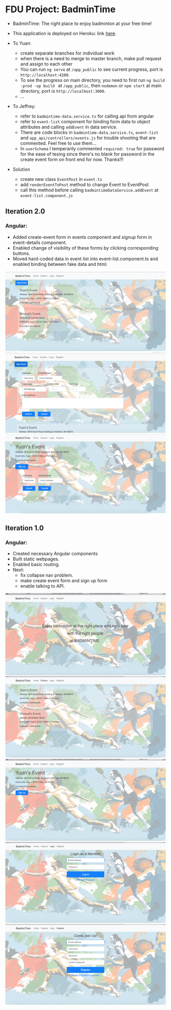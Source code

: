 # FDU Project: BadminTime

- BadminTime: The right place to enjoy badminton at your free time!
- This application is deployed on Heroku: link [here](https://fathomless-fortress-10633.herokuapp.com/).
- To Yuan:
   - create separate branches for individual work
   - when there is a need to merge to master branch, make pull request and assign to each other
   - You can run `ng serve` at `/app_public` to see current progress, port is
   `http://localhost:4200`.
   - To see the progress on main directory, you need to first run `ng build -prod -op build
` at `/app_public`, then `nodemon` or `npm start` at main directory, port is `http://localhost:3000`.
   - ...

 - To Jeffrey:
   - refer to ```badmintime-data.service.ts``` for calling api from angular
   - refer to ```event-list``` component for binding form data to object attributes and calling ```addEvent``` in data service.
   - There are code blocks in ```badmintime-data.service.ts```, ```event-list``` and ```app_api/controllers/events.js``` for trouble shooting that are commented. Feel free to use them...
   - In ```userSchema``` I temperarily commented ```required: true``` for password for the ease of tesing since there's no blank for password in the create event form on front end for now.
   Thanks!!!
 
 - Solution  
   - create new class `EventPost` in `event.ts`
   - add `renderEventToPost` method to change Event to EventPost
   - call this method before calling `badmintimeDataService.addEvent` at `event-list.component.js`

## Iteration 2.0
### Angular:
* Added create-event form in events component and signup form in event-details component.
* Enabled change of visibility of these forms by clicking corresponding buttons.
* Moved hard-coded data in event list into event-list.component.ts and enabled binding between fake data and html.

![iter2](/app_log_images/iter2-neweventbtn.png)
![iter2](/app_log_images/iter2-createeventform.png)
![iter2](/app_log_images/iter2-signupform.png)

## Iteration 1.0
### Angular:
* Created necessary Angular components
* Built static webpages.
* Enabled basic routing.
* Next:
  - fix collapse nav problem.
  - make create event form and sign up form
  - enable talking to API.

![iter1](/app_log_images/iter1-home.png)
![iter1](/app_log_images/iter1-explore.png)
![iter1](/app_log_images/iter1-eventdetail.png)
![iter1](/app_log_images/iter1-login.png)
![iter1](/app_log_images/iter1-register.png)
